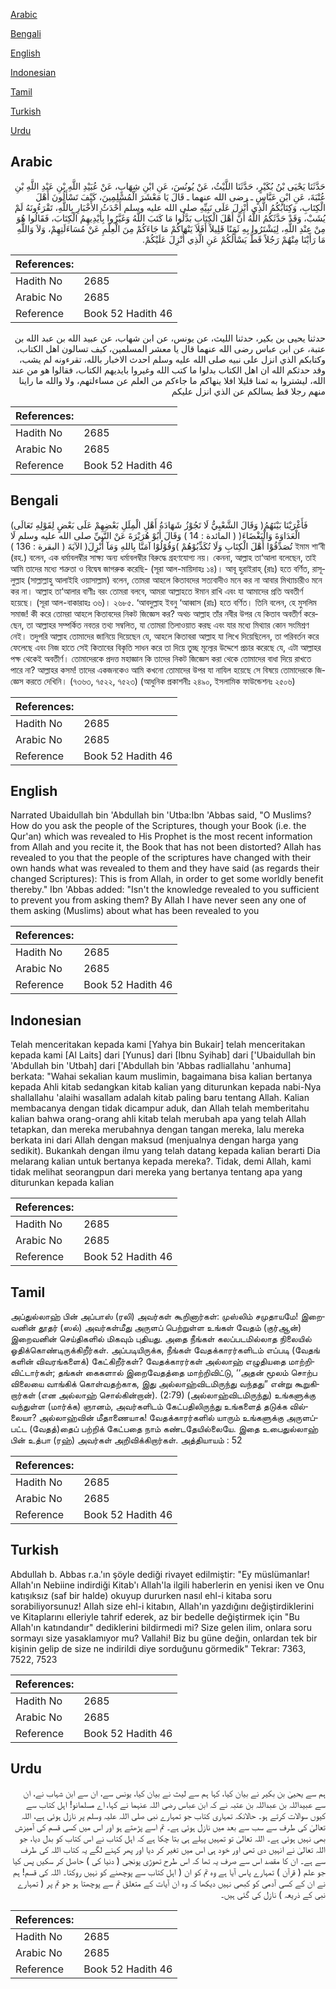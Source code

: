[Arabic](#arabic)

[Bengali](#bengali)

[English](#english)

[Indonesian](#indonesian)

[Tamil](#tamil)

[Turkish](#turkish)

[Urdu](#urdu)

## Arabic


<div dir="rtl" lang="ar" style={{fontSize:'larger',backgroundColor:'#f8f9fa',padding:20}}>
حَدَّثَنَا يَحْيَى بْنُ بُكَيْرٍ، حَدَّثَنَا اللَّيْثُ، عَنْ يُونُسَ، عَنِ ابْنِ شِهَابٍ، عَنْ عُبَيْدِ اللَّهِ بْنِ عَبْدِ اللَّهِ بْنِ عُتْبَةَ، عَنِ ابْنِ عَبَّاسٍ ـ رضى الله عنهما ـ قَالَ يَا مَعْشَرَ الْمُسْلِمِينَ، كَيْفَ تَسْأَلُونَ أَهْلَ الْكِتَابِ، وَكِتَابُكُمُ الَّذِي أُنْزِلَ عَلَى نَبِيِّهِ صلى الله عليه وسلم أَحْدَثُ الأَخْبَارِ بِاللَّهِ، تَقْرَءُونَهُ لَمْ يُشَبْ، وَقَدْ حَدَّثَكُمُ اللَّهُ أَنَّ أَهْلَ الْكِتَابِ بَدَّلُوا مَا كَتَبَ اللَّهُ وَغَيَّرُوا بِأَيْدِيهِمُ الْكِتَابَ، فَقَالُوا هُوَ مِنْ عِنْدِ اللَّهِ، لِيَشْتَرُوا بِهِ ثَمَنًا قَلِيلاً أَفَلاَ يَنْهَاكُمْ مَا جَاءَكُمْ مِنَ الْعِلْمِ عَنْ مُسَاءَلَتِهِمْ، وَلاَ وَاللَّهِ مَا رَأَيْنَا مِنْهُمْ رَجُلاً قَطُّ يَسْأَلُكُمْ عَنِ الَّذِي أُنْزِلَ عَلَيْكُمْ‏.‏
</div>
<div style={{backgroundColor:'#f8f9fa',padding:20, marginBottom: 10}}><table> <thead> <tr> <th>References:</th> <th></th> </tr> </thead> <tbody><tr><td>Hadith No</td><td>2685</td></tr><tr><td>Arabic No</td><td>2685</td></tr><tr><td>Reference</td><td>Book 52 Hadith 46</td></tr></tbody></table></div>


<div dir="rtl" lang="ar" style={{fontSize:'larger',backgroundColor:'#f8f9fa',padding:20}}>
حدثنا يحيى بن بكير، حدثنا الليث، عن يونس، عن ابن شهاب، عن عبيد الله بن عبد الله بن عتبة، عن ابن عباس رضى الله عنهما قال يا معشر المسلمين، كيف تسالون اهل الكتاب، وكتابكم الذي انزل على نبيه صلى الله عليه وسلم احدث الاخبار بالله، تقرءونه لم يشب، وقد حدثكم الله ان اهل الكتاب بدلوا ما كتب الله وغيروا بايديهم الكتاب، فقالوا هو من عند الله، ليشتروا به ثمنا قليلا افلا ينهاكم ما جاءكم من العلم عن مساءلتهم، ولا والله ما راينا منهم رجلا قط يسالكم عن الذي انزل عليكم
</div>
<div style={{backgroundColor:'#f8f9fa',padding:20, marginBottom: 10}}><table> <thead> <tr> <th>References:</th> <th></th> </tr> </thead> <tbody><tr><td>Hadith No</td><td>2685</td></tr><tr><td>Arabic No</td><td>2685</td></tr><tr><td>Reference</td><td>Book 52 Hadith 46</td></tr></tbody></table></div>

## Bengali


<div dir="ltr" lang="bn" style={{fontSize:'larger',backgroundColor:'#f8f9fa',padding:20}}>
(وَقَالَ الشَّعْبِيُّ لَا تَجُوْزُ شَهَادَةُ أَهْلِ الْمِلَلِ بَعْضِهِمْ عَلَى بَعْضٍ لِقَوْلِهِ تَعَالَى )فَأَغْرَيْنَا بَيْنَهُمُ الْعَدَاوَةَ وَالْبَغْضَاءَ( ( المائدة : 14 ) وَقَالَ أَبُوْ هُرَيْرَةَ عَنْ النَّبِيِّ صلى الله عليه وسلم لَا تُصَدِّقُوْا أَهْلَ الْكِتَابِ وَلَا تُكَذِّبُوْهُمْ )وَقُوْلُوْا آمَنَّا بِاللهِ وَمَآ أُنْزِلَ( الآيَةَ ( البقرة : 136 ) ইমাম শা‘বী (রহ.) বলেন, এক ধর্মাবলম্বীর সাক্ষ্য অন্য ধর্মাবলম্বীর বিরুদ্ধে গ্রহণযোগ্য নয়। কেননা, আল্লাহ তা‘আলা বলেছেন, তাই আমি তাদের মধ্যে শত্রুতা ও বিদ্বেষ জাগরুক করেছি- (সূরা আল-মায়িদাহঃ ১৪)। আবূ হুরাইরাহ্ (রাঃ) হতে বর্ণিত, রাসূলুল্লাহ (সাল্লাল্লাহু আলাইহি ওয়াসাল্লাম) বলেন, তোমরা আহলে কিতাবদের সত্যবাদীও মনে কর না আবার মিথ্যাচারীও মনে কর না। আল্লাহ তা‘আলার বাণীঃ বরং তোমরা বলবে, আমরা আল্লাহতে ঈমান রাখি এবং যা আমাদের প্রতি অবতীর্ণ হয়েছে। (সূরা আল-বাকারাহঃ ৩৬)। ২৬৮৫. ‘আবদুল্লাহ ইবনু ‘আব্বাস (রাঃ) হতে বর্ণিত। তিনি বলেন, হে মুসলিম সমাজ! কী করে তোমরা আহলে কিতাবদের নিকট জিজ্ঞেস কর? অথচ আল্লাহ তাঁর নবীর উপর যে কিতাব অবতীর্ণ করেছেন, তা আল্লাহর সম্পর্কিত নবতর তথ্য সম্বলিত, যা তোমরা তিলাওয়াত করছ এবং যার মধ্যে মিথ্যার কোন সংমিশ্রণ নেই। তদুপরি আল্লাহ তোমাদের জানিয়ে দিয়েছেন যে, আহলে কিতাবরা আল্লাহ যা লিখে দিয়েছিলেন, তা পরিবর্তন করে ফেলেছে এবং নিজ হাতে সেই কিতাবের বিকৃতি সাধন করে তা দিয়ে তুচ্ছ মূল্যের উদ্দেশে প্রচার করেছে যে, এটা আল্লাহর পক্ষ থেকেই অবতীর্ণ। তোমাদেরকে প্রদত্ত মহাজ্ঞান কি তাদের নিকট জিজ্ঞেস করা থেকে তোমাদের বাধা দিয়ে রাখতে পারে না? আল্লাহর কসম! তাদের একজনকেও আমি কখনো তোমাদের উপর যা নাযিল হয়েছে সে বিষয়ে তোমাদেরকে জিজ্ঞেস করতে দেখিনি। (৭৩৬৩, ৭৫২২, ৭৫২৩) (আধুনিক প্রকাশনীঃ ২৪৯০, ইসলামিক ফাউন্ডেশনঃ ২৫০৬)
</div>
<div style={{backgroundColor:'#f8f9fa',padding:20, marginBottom: 10}}><table> <thead> <tr> <th>References:</th> <th></th> </tr> </thead> <tbody><tr><td>Hadith No</td><td>2685</td></tr><tr><td>Arabic No</td><td>2685</td></tr><tr><td>Reference</td><td>Book 52 Hadith 46</td></tr></tbody></table></div>

## English


<div dir="ltr" lang="en" style={{fontSize:'larger',backgroundColor:'#f8f9fa',padding:20}}>
Narrated Ubaidullah bin 'Abdullah bin 'Utba:Ibn 'Abbas said, "O Muslims? How do you ask the people of the Scriptures, though your Book (i.e. the Qur'an) which was revealed to His Prophet is the most recent information from Allah and you recite it, the Book that has not been distorted? Allah has revealed to you that the people of the scriptures have changed with their own hands what was revealed to them and they have said (as regards their changed Scriptures): This is from Allah, in order to get some worldly benefit thereby." Ibn 'Abbas added: "Isn't the knowledge revealed to you sufficient to prevent you from asking them? By Allah I have never seen any one of them asking (Muslims) about what has been revealed to you
</div>
<div style={{backgroundColor:'#f8f9fa',padding:20, marginBottom: 10}}><table> <thead> <tr> <th>References:</th> <th></th> </tr> </thead> <tbody><tr><td>Hadith No</td><td>2685</td></tr><tr><td>Arabic No</td><td>2685</td></tr><tr><td>Reference</td><td>Book 52 Hadith 46</td></tr></tbody></table></div>

## Indonesian


<div dir="ltr" lang="id" style={{fontSize:'larger',backgroundColor:'#f8f9fa',padding:20}}>
Telah menceritakan kepada kami [Yahya bin Bukair] telah menceritakan kepada kami [Al Laits] dari [Yunus] dari [Ibnu Syihab] dari ['Ubaidullah bin 'Abdullah bin 'Utbah] dari ['Abdullah bin 'Abbas radliallahu 'anhuma] berkata: "Wahai sekalian kaum muslimin, bagaimana bisa kalian bertanya kepada Ahli kitab sedangkan kitab kalian yang diturunkan kepada nabi-Nya shallallahu 'alaihi wasallam adalah kitab paling baru tentang Allah. Kalian membacanya dengan tidak dicampur aduk, dan Allah telah memberitahu kalian bahwa orang-orang ahli kitab telah merubah apa yang telah Allah tetapkan, dan mereka merubahnya dengan tangan mereka, lalu mereka berkata ini dari Allah dengan maksud (menjualnya dengan harga yang sedikit). Bukankah dengan ilmu yang telah datang kepada kalian berarti Dia melarang kalian untuk bertanya kepada mereka?. Tidak, demi Allah, kami tidak melihat seorangpun dari mereka yang bertanya tentang apa yang diturunkan kepada kalian
</div>
<div style={{backgroundColor:'#f8f9fa',padding:20, marginBottom: 10}}><table> <thead> <tr> <th>References:</th> <th></th> </tr> </thead> <tbody><tr><td>Hadith No</td><td>2685</td></tr><tr><td>Arabic No</td><td>2685</td></tr><tr><td>Reference</td><td>Book 52 Hadith 46</td></tr></tbody></table></div>

## Tamil


<div dir="ltr" lang="ta" style={{fontSize:'larger',backgroundColor:'#f8f9fa',padding:20}}>
அப்துல்லாஹ் பின் அப்பாஸ் (ரலி) அவர்கள் கூறினார்கள்: முஸ்லிம் சமுதாயமே! இறைவனின் தூதர் (ஸல்) அவர்கள்மீது அருளப் பெற்றுள்ள உங்கள் வேதம் (குர்ஆன்) இறைவனின் செய்திகளில் மிகவும் புதியது. அதை நீங்கள் கலப்படமில்லாத நிலையில் ஓதிக்கொண்டிருக்கிறீர்கள். அப்படியிருக்க, நீங்கள் வேதக்காரர்களிடம் எப்படி (வேதங் களின் விவரங்களைக்) கேட்கிறீர்கள்? வேதக்காரர்கள் அல்லாஹ் எழுதியதை மாற்றிவிட்டார்கள்; தங்கள் கைகளால் இறைவேதத்தை மாற்றிவிட்டு, ‘‘அதன் மூலம் சொற்ப விலையை வாங்கிக் கொள்வதற்காக, இது அல்லாஹ்விடமிருந்து வந்தது” என்று கூறுகிறார்கள் (என அல்லாஹ் சொல்கின்றான்). (2:79) (அல்லாஹ்விடமிருந்து) உங்களுக்கு வந்துள்ள (மார்க்க) ஞானம், அவர்களிடம் கேட்பதிலிருந்து உங்களைத் தடுக்க வில்லையா? அல்லாஹ்வின் மீதாணையாக! வேதக்காரர்களில் யாரும் உங்களுக்கு அருளப்பட்ட (வேதத்)தைப் பற்றிக் கேட்பதை நாம் கண்டதேயில்லையே. இதை உபைதுல்லாஹ் பின் உத்பா (ரஹ்) அவர்கள் அறிவிக்கிறார்கள். அத்தியாயம் : 52
</div>
<div style={{backgroundColor:'#f8f9fa',padding:20, marginBottom: 10}}><table> <thead> <tr> <th>References:</th> <th></th> </tr> </thead> <tbody><tr><td>Hadith No</td><td>2685</td></tr><tr><td>Arabic No</td><td>2685</td></tr><tr><td>Reference</td><td>Book 52 Hadith 46</td></tr></tbody></table></div>

## Turkish


<div dir="ltr" lang="tr" style={{fontSize:'larger',backgroundColor:'#f8f9fa',padding:20}}>
Abdullah b. Abbas r.a.'ın şöyle dediği rivayet edilmiştir: "Ey müslümanlar! Allah'ın Nebiine indirdiği Kitab'ı Allah'la ilgili haberlerin en yenisi iken ve Onu katışıksız (saf bir halde) okuyup dururken nasıl ehl-i kitaba soru sorabiliyorsunuz! Allah size ehl-i kitabın, Allah'ın yazdığını değiştirdiklerini ve Kitaplarını elleriyle tahrif ederek, az bir bedelle değiştirmek için "Bu Allah'ın katındandır" dediklerini bildirmedi mi? Size gelen ilim, onlara soru sormayı size yasaklamıyor mu? Vallahi! Biz bu güne değin, onlardan tek bir kişinin gelip de size ne indirildi diye sorduğunu görmedik" Tekrar: 7363, 7522, 7523
</div>
<div style={{backgroundColor:'#f8f9fa',padding:20, marginBottom: 10}}><table> <thead> <tr> <th>References:</th> <th></th> </tr> </thead> <tbody><tr><td>Hadith No</td><td>2685</td></tr><tr><td>Arabic No</td><td>2685</td></tr><tr><td>Reference</td><td>Book 52 Hadith 46</td></tr></tbody></table></div>

## Urdu


<div dir="rtl" lang="ur" style={{fontSize:'larger',backgroundColor:'#f8f9fa',padding:20}}>
ہم سے یحییٰ بن بکیر نے بیان کیا، کہا ہم سے لیث نے بیان کیا، یونس سے، ان سے ابن شہاب نے، ان سے عبیداللہ بن عبداللہ بن عتبہ نے کہ ابن عباس رضی اللہ عنہما نے کہا، اے مسلمانو! اہل کتاب سے کیوں سوالات کرتے ہو۔ حالانکہ تمہاری کتاب جو تمہارے نبی صلی اللہ علیہ وسلم پر نازل ہوئی ہے، اللہ تعالیٰ کی طرف سے سب سے بعد میں نازل ہوئی ہے۔ تم اسے پڑھتے ہو اور اس میں کسی قسم کی آمیزش بھی نہیں ہوئی ہے۔ اللہ تعالیٰ تو تمہیں پہلے ہی بتا چکا ہے کہ اہل کتاب نے اس کتاب کو بدل دیا، جو اللہ تعالیٰ نے انہیں دی تھی اور خود ہی اس میں تغیر کر دیا اور پھر کہنے لگے یہ کتاب اللہ کی طرف سے ہے۔ ان کا مقصد اس سے صرف یہ تھا کہ اس طرح تھوڑی پونجی ( دنیا کی ) حاصل کر سکیں پس کیا جو علم ( قرآن ) تمہارے پاس آیا ہے وہ تم کو ان ( اہل کتاب سے پوچھنے کو نہیں روکتا۔ اللہ کی قسم! ہم نے ان کے کسی آدمی کو کبھی نہیں دیکھا کہ وہ ان آیات کے متعلق تم سے پوچھتا ہو جو تم پر ( تمہارے نبی کے ذریعہ ) نازل کی گئی ہیں۔
</div>
<div style={{backgroundColor:'#f8f9fa',padding:20, marginBottom: 10}}><table> <thead> <tr> <th>References:</th> <th></th> </tr> </thead> <tbody><tr><td>Hadith No</td><td>2685</td></tr><tr><td>Arabic No</td><td>2685</td></tr><tr><td>Reference</td><td>Book 52 Hadith 46</td></tr></tbody></table></div>